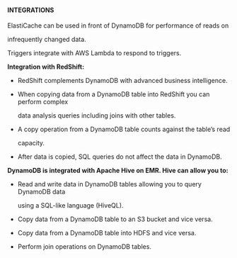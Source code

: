 #### INTEGRATIONS


ElastiCache can be used in front of DynamoDB for performance of reads on

infrequently changed data.


Triggers integrate with AWS Lambda to respond to triggers.


**Integration with RedShift:**


- RedShift complements DynamoDB with advanced business intelligence.

- When copying data from a DynamoDB table into RedShift you can perform complex

  data analysis queries including joins with other tables.

- A copy operation from a DynamoDB table counts against the table’s read

  capacity.

- After data is copied, SQL queries do not affect the data in DynamoDB.


**DynamoDB is integrated with Apache Hive on EMR. Hive can allow you to:**


- Read and write data in DynamoDB tables allowing you to query DynamoDB data

  using a SQL-like language (HiveQL).

- Copy data from a DynamoDB table to an S3 bucket and vice versa.

- Copy data from a DynamoDB table into HDFS and vice versa.

- Perform join operations on DynamoDB tables.

